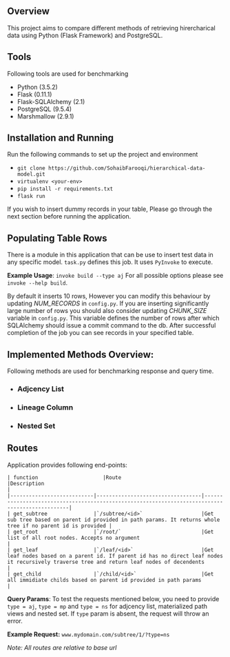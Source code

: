 ## Overview
This project aims to compare different methods of retrieving hirercharical data using Python (Flask Framework) and PostgreSQL. 

## Tools
Following tools are used for benchmarking
 - Python (3.5.2)
 - Flask (0.11.1)
 - Flask-SQLAlchemy (2.1)
 - PostgreSQL (9.5.4)
 - Marshmallow (2.9.1)

## Installation and Running
Run the following commands to set up the project and environment
 
 - `git clone https://github.com/SohaibFarooqi/hierarchical-data-model.git`
 - `virtualenv <your-env>`
 - `pip install -r requirements.txt`
 - `flask run`

If you wish to insert dummy records in your table, Please go through the next section before running the application.

## Populating Table Rows
There is a module in this application that can be use to insert test data in any specific model. `task.py` defines this job. It uses `PyInvoke` to execute. 

**Example Usage**: `invoke build --type aj`
For all possible options please see `invoke --help build`.

By default it inserts 10 rows, However you can modify this behaviour by updating *NUM_RECORDS* in `config.py`. If you are inserting significantly large number of rows you should also consider updating *CHUNK_SIZE* variable in `config.py`. This variable defines the number of rows after which SQLAlchemy should issue a commit command to the db. After successful completion of the job you can see records in your specified table.

## Implemented Methods Overview:
Following methods are used for benchmarking response and query time.
 
 - ### Adjcency List

 - ### Lineage Column

 - ### Nested Set

## Routes
Application provides following end-points:
   
    | function                     |Route                              |Description                                                                                 |
    |---------------------------|----------------------------------|------------------------------------------------------------------------------------------------|
    | get_subtree               |`/subtree/<id>`          	       |Get sub tree based on parent id provided in path params. It returns whole tree if no parent id is provided |
    | get_root                  |`/root/`                          |Get list of all root nodes. Accepts no argument                                                 |
    | get_leaf                  |`/leaf/<id>`          	           |Get leaf nodes based on a parent id. If parent id has no direct leaf nodes it recursively traverse tree and return leaf nodes of decendents      |
    | get_child                 |`/child/<id>`          	       |Get all immidiate childs based on parent id provided in path params                             |

**Query Params**: To test the requests mentioned below, you need to provide `type = aj`, `type = mp` and `type = ns` for adjcency list, materialized path views and nested set. If `type` param is absent, the request will throw an error.

**Example Request:** `www.mydomain.com/subtree/1/?type=ns`

*Note: All routes are relative to base url*

